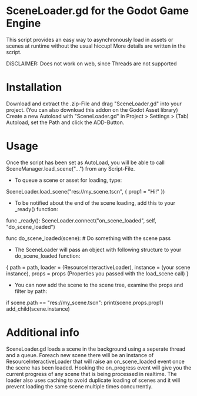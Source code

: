# SceneLoader.gd for the Godot Game Engine
This script provides an easy way to asynchronously load in assets or scenes at runtime without the usual hiccup!
More details are written in the script.

DiSCLAIMER: Does not work on web, since Threads are not supported

# Installation
Download and extract the .zip-File and drag "SceneLoader.gd" into your project. (You can also download this addon on the Godot Asset library)
Create a new Autoload with "SceneLoader.gd" in Project > Settings > (Tab) Autoload, set the Path and click the ADD-Button.

# Usage
Once the script has been set as AutoLoad, you will be able to call SceneManager.load_scene("...") from any Script-File.

* To queue a scene or asset for loading, type:

SceneLoader.load_scene("res://my_scene.tscn", { prop1 = "Hi!" })

* To be notified about the end of the scene loading, add this to your _ready() function:

func _ready():
    SceneLoader.connect("on_scene_loaded", self, "do_scene_loaded")

func do_scene_loaded(scene):
    # Do something with the scene
    pass

* The SceneLoader will pass an object with following structure to your do_scene_loaded function:

{ 
    path = path, 
    loader = (ResourceInteractiveLoader), 
    instance = (your scene instance), 
    props = props (Properties you passed with the load_scene call) 
}

* You can now add the scene to the scene tree, examine the props and filter by path:

if scene.path == "res://my_scene.tscn":
    print(scene.props.prop1)
    add_child(scene.instance)

# Additional info

SceneLoader.gd loads a scene in the background using a seperate thread and a queue.
Foreach new scene there will be an instance of ResourceInteractiveLoader
that will raise an on_scene_loaded event once the scene has been loaded.
Hooking the on_progress event will give you the current progress of any
scene that is being processed in realtime. The loader also uses caching
to avoid duplicate loading of scenes and it will prevent loading the
same scene multiple times concurrently.
